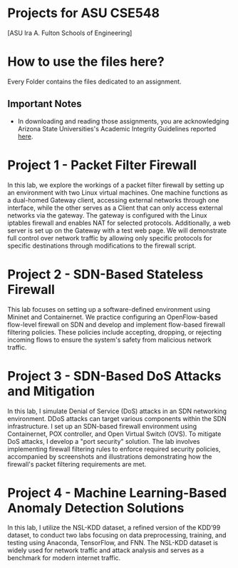 # Projects for ASU CSE548

[ASU Ira A. Fulton Schools of Engineering]

# How to use the files here?
Every Folder contains the files dedicated to an assignment.

## Important Notes
- In downloading and reading those assignments, you are acknowledging Arizona State Universities's Academic Integrity Guidelines reported [here](https://www.coursera.org/learn/asu-mcs-onboarding/home/week/3).
# Project 1 - Packet Filter Firewall
In this lab, we explore the workings of a packet filter firewall by setting up an environment with two Linux virtual machines. One machine functions as a dual-homed Gateway client, accessing external networks through one interface, while the other serves as a Client that can only access external networks via the gateway. The gateway is configured with the Linux iptables firewall and enables NAT for selected protocols. Additionally, a web server is set up on the Gateway with a test web page. We will demonstrate full control over network traffic by allowing only specific protocols for specific destinations through modifications to the firewall script.
# Project 2 - SDN-Based Stateless Firewall
This lab focuses on setting up a software-defined environment using Mininet and Containernet. We practice configuring an OpenFlow-based flow-level firewall on SDN and develop and implement flow-based firewall filtering policies. These policies include accepting, dropping, or rejecting incoming flows to ensure the system's safety from malicious network traffic.
# Project 3 - SDN-Based DoS Attacks and Mitigation
In this lab, I simulate Denial of Service (DoS) attacks in an SDN networking environment. DDoS attacks can target various components within the SDN infrastructure. I set up an SDN-based firewall environment using Containernet, POX controller, and Open Virtual Switch (OVS). To mitigate DoS attacks, I develop a "port security" solution. The lab involves implementing firewall filtering rules to enforce required security policies, accompanied by screenshots and illustrations demonstrating how the firewall's packet filtering requirements are met.
# Project 4 - Machine Learning-Based Anomaly Detection Solutions
In this lab, I utilize the NSL-KDD dataset, a refined version of the KDD’99 dataset, to conduct two labs focusing on data preprocessing, training, and testing using Anaconda, TensorFlow, and FNN. The NSL-KDD dataset is widely used for network traffic and attack analysis and serves as a benchmark for modern internet traffic.
